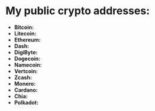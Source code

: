 # My public crypto addresses: 

- **Bitcoin:**   
- **Litecoin:**   
- **Ethereum:**   
- **Dash:**   
- **DigiByte:**   
- **Dogecoin:**   
- **Namecoin:**   
- **Vertcoin:**   
- **Zcash:**   
- **Monero:**   
- **Cardano:**   
- **Chia:**   
- **Polkadot:** 
